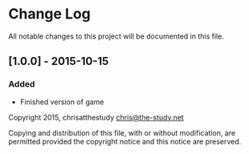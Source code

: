 # Change Log
All notable changes to this project will be documented in this file.

## [1.0.0] - 2015-10-15
### Added
- Finished version of game

Copyright 2015, chrisatthestudy <chris@the-study.net>

Copying and distribution of this file, with or without modification, are
permitted provided the copyright notice and this notice are preserved.
